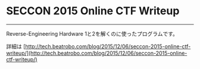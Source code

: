 # SECCON 2015 Online CTF Writeup

---

Reverse-Engineering Hardware 1と2を解くのに使ったプログラムです。

詳細は [http://tech.beatrobo.com/blog/2015/12/06/seccon-2015-online-ctf-writeup/](http://tech.beatrobo.com/blog/2015/12/06/seccon-2015-online-ctf-writeup/)


